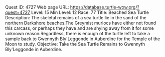 Quest ID: 4727
Web page URL: https://database.turtle-wow.org/?quest=4727
Level: 15
Min Level: 12
Race: 77
Title: Beached Sea Turtle
Description: The skeletal remains of a sea turtle lie in the sand of the northern Darkshore beaches.The Greymist murlocs have either not found this carcass, or perhaps they have and are shying away from it for some unknown reason.Regardless, there is enough of the turtle left to take a sample back to Gwennyth Bly'Leggonde in Auberdine for the Temple of the Moon to study.
Objective: Take the Sea Turtle Remains to Gwennyth Bly'Leggonde in Auberdine.
